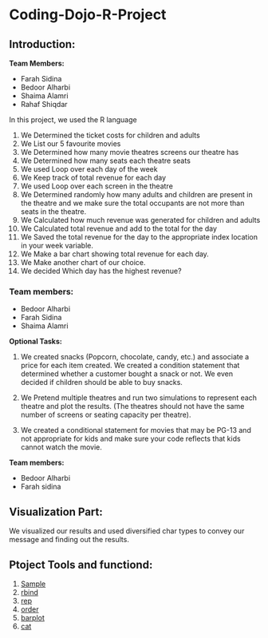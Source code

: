 # Coding-Dojo-R-Project

## Introduction:
**Team Members:**

- Farah Sidina
- Bedoor Alharbi
- Shaima Alamri
- Rahaf Shiqdar

In this project, we used the R language
1. We Determined the ticket costs for children and adults
2.  We List our 5 favourite movies
3. We Determined how many movie theatres screens our theatre has
4. We Determined how many seats each theatre seats
5. We used Loop over each day of the week
6.  We Keep track of total revenue for each day
7. We used Loop over each screen in the theatre
8. We Determined randomly how many adults and children are present in the theatre and we make sure the total occupants are not more than seats in the theatre.
9. We Calculated how much revenue was generated for children and adults
10. We Calculated total revenue and add to the total for the day
11. We  Saved the total revenue for the day to the appropriate index location in your week variable.
12. We Make a bar chart showing total revenue for each day.
13. We Make another chart of our choice.
14. We decided Which day has the highest revenue?
### Team members:
- Bedoor Alharbi
- Farah Sidina
- Shaima Alamri

**Optional Tasks:**
1. We created snacks (Popcorn, chocolate, candy, etc.) and associate a price for each item created. We created a condition statement that determined whether a customer bought a snack or not. We even decided if children should be able to buy snacks.

2. We Pretend multiple theatres and run two simulations to represent each theatre and plot the results. (The theatres should not have the same number of screens or seating capacity per theatre).
3. We created a conditional statement for movies that may be PG-13 and not appropriate for kids and make sure your code reflects that kids cannot watch the movie.

**Team members:**
- Bedoor Alharbi
- Farah sidina

## Visualization Part:
We visualized our results and used diversified char types to convey our message and finding out the results.

## Ptoject Tools and functiond:
1. [Sample](https://www.rdocumentation.org/packages/base/versions/3.6.2/topics/sample)
2. [rbind](https://www.rdocumentation.org/packages/SparkR/versions/2.4.6/topics/rbind)
3. [rep](https://www.rdocumentation.org/packages/base/versions/3.6.2/topics/rep)
3. [order](https://www.rdocumentation.org/packages/base/versions/3.6.2/topics/order)
4. [barplot](https://www.rdocumentation.org/packages/graphics/versions/3.6.2/topics/barplot)
5. [cat](https://www.rdocumentation.org/packages/base/versions/3.6.2/topics/cat)




